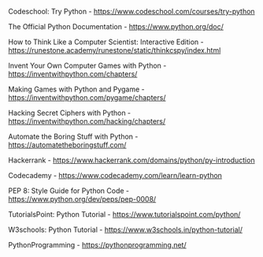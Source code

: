 Codeschool: Try Python - https://www.codeschool.com/courses/try-python

The Official Python Documentation - https://www.python.org/doc/

How to Think Like a Computer Scientist: Interactive Edition - https://runestone.academy/runestone/static/thinkcspy/index.html

Invent Your Own Computer Games with Python - https://inventwithpython.com/chapters/

Making Games with Python and Pygame - https://inventwithpython.com/pygame/chapters/

Hacking Secret Ciphers with Python - https://inventwithpython.com/hacking/chapters/

Automate the Boring Stuff with Python - https://automatetheboringstuff.com/

Hackerrank - https://www.hackerrank.com/domains/python/py-introduction

Codecademy - https://www.codecademy.com/learn/learn-python

PEP 8: Style Guide for Python Code - https://www.python.org/dev/peps/pep-0008/

TutorialsPoint: Python Tutorial - https://www.tutorialspoint.com/python/

W3schools: Python Tutorial - https://www.w3schools.in/python-tutorial/

PythonProgramming - https://pythonprogramming.net/
